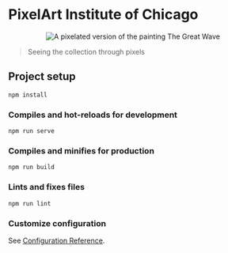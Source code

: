 # PixelArt Institute of Chicago
<p align="center">
<img src="https://github.com/PoorBillyPilgrim/iiif-pixel-art/blob/gt/src/assets/iiif-pixel-art.gif" alt="A pixelated version of the painting The Great Wave">
</p>

> Seeing the collection through pixels


## Project setup
```
npm install
```

### Compiles and hot-reloads for development
```
npm run serve
```

### Compiles and minifies for production
```
npm run build
```

### Lints and fixes files
```
npm run lint
```

### Customize configuration
See [Configuration Reference](https://cli.vuejs.org/config/).

